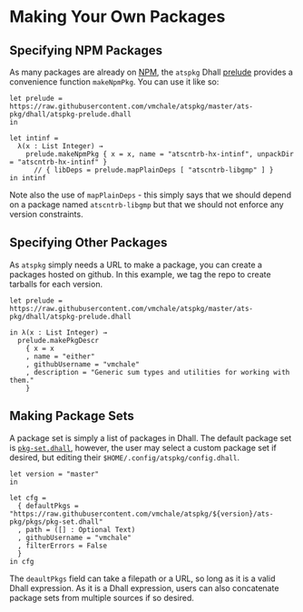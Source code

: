 # Making Your Own Packages

## Specifying NPM Packages

As many packages are already on
[NPM](https://www.npmjs.com/search?q=atscntrb-&page=1&ranking=optimal), the
`atspkg` Dhall
[prelude](https://github.com/vmchale/atspkg/blob/master/ats-pkg/dhall/atspkg-prelude.dhall)
provides a convenience function `makeNpmPkg`. You can use it like so:

```dhall
let prelude = https://raw.githubusercontent.com/vmchale/atspkg/master/ats-pkg/dhall/atspkg-prelude.dhall
in

let intinf =
  λ(x : List Integer) →
    prelude.makeNpmPkg { x = x, name = "atscntrb-hx-intinf", unpackDir = "atscntrb-hx-intinf" }
      // { libDeps = prelude.mapPlainDeps [ "atscntrb-libgmp" ] }
in intinf
```

Note also the use of `mapPlainDeps` - this simply says that we should depend on
a package named `atscntrb-libgmp` but that we should not enforce any version
constraints.

## Specifying Other Packages

As `atspkg` simply needs a URL to make a package, you can create a packages
hosted on github. In this example, we tag the repo to
create tarballs for each version.

```
let prelude = https://raw.githubusercontent.com/vmchale/atspkg/master/ats-pkg/dhall/atspkg-prelude.dhall

in λ(x : List Integer) → 
  prelude.makePkgDescr
    { x = x
    , name = "either"
    , githubUsername = "vmchale"
    , description = "Generic sum types and utilities for working with them."
    }
```

## Making Package Sets

A package set is simply a list of packages in Dhall.
The default package set is
[`pkg-set.dhall`](https://github.com/vmchale/atspkg/blob/master/ats-pkg/pkgs/pkg-set.dhall),
however, the user may select a custom package set if desired, but editing their
`$HOME/.config/atspkg/config.dhall`.

```dhall
let version = "master"
in

let cfg =
  { defaultPkgs = "https://raw.githubusercontent.com/vmchale/atspkg/${version}/ats-pkg/pkgs/pkg-set.dhall"
  , path = ([] : Optional Text)
  , githubUsername = "vmchale"
  , filterErrors = False
  }
in cfg
```

The `deaultPkgs` field can take a filepath or a URL, so long as it is
a valid Dhall expression. As it is a Dhall expression, users can also
concatenate package sets from multiple sources if so desired.
